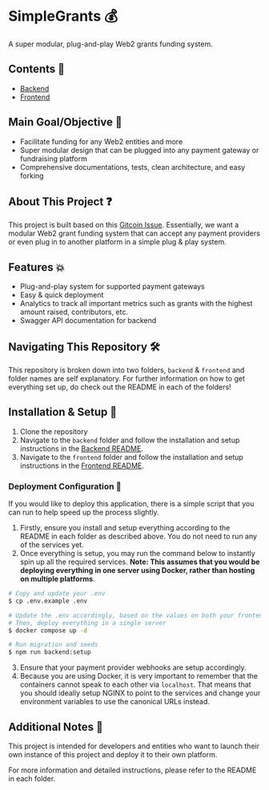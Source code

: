# SimpleGrants 💰

A super modular, plug-and-play Web2 grants funding system.

## Contents 📄

- [Backend](./backend/)
- [Frontend](./frontend/)

## Main Goal/Objective 🎯

- Facilitate funding for any Web2 entities and more
- Super modular design that can be plugged into any payment gateway or fundraising platform
- Comprehensive documentations, tests, clean architecture, and easy forking

## About This Project ❓

This project is built based on this [Gitcoin Issue](https://gitcoin.co/issue/29568). Essentially, we want a modular Web2 grant funding system that can accept any payment providers or even plug in to another platform in a simple plug & play system.

## Features 💥

- Plug-and-play system for supported payment gateways
- Easy & quick deployment
- Analytics to track all important metrics such as grants with the highest amount raised, contributors, etc.
- Swagger API documentation for backend

## Navigating This Repository 🛠

This repository is broken down into two folders, `backend` & `frontend` and folder names are self explanatory. For further information on how to get everything set up, do check out the README in each of the folders!

## Installation & Setup 🧪

1. Clone the repository
2. Navigate to the `backend` folder and follow the installation and setup instructions in the [Backend README](./backend/README.md).
3. Navigate to the `frontend` folder and follow the installation and setup instructions in the [Frontend README](./frontend/README.md).

### Deployment Configuration 🚀

If you would like to deploy this application, there is a simple script that you can run to help speed up the process slightly.

1. Firstly, ensure you install and setup everything according to the README in each folder as described above. You do not need to run any of the services yet.
2. Once everything is setup, you may run the command below to instantly spin up all the required services. **Note: This assumes that you would be deploying everything in one server using Docker, rather than hosting on multiple platforms**.

```bash
# Copy and update your .env
$ cp .env.example .env

# Update the .env accordingly, based on the values on both your frontend and backend
# Then, deploy everything in a single server
$ docker compose up -d

# Run migration and seeds
$ npm run backend:setup
```

3. Ensure that your payment provider webhooks are setup accordingly.
4. Because you are using Docker, it is very important to remember that the containers cannot speak to each other via `localhost`. That means that you should ideally setup NGINX to point to the services and change your environment variables to use the canonical URLs instead.

## Additional Notes 🧠

This project is intended for developers and entities who want to launch their own instance of this project and deploy it to their own platform.

For more information and detailed instructions, please refer to the README in each folder.
